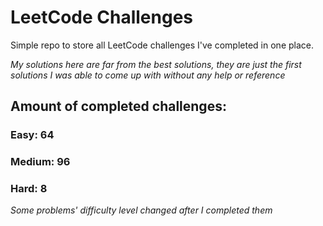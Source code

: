 
# LeetCode Challenges

Simple repo to store all LeetCode challenges I've completed in one place.

<i>My solutions here are far from the best solutions, they are just the first solutions I was able to come up with without any help or reference</i>

## Amount of completed challenges:

### Easy: 64

### Medium: 96

### Hard: 8

<i>Some problems' difficulty level changed after I completed them</i>
